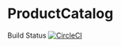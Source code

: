 # ProductCatalog
Build Status
[![CircleCI](https://circleci.com/gh/GDuenas/ProductCatalog.svg?style=svg)](https://circleci.com/gh/GDuenas/ProductCatalog)